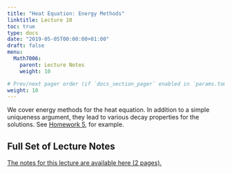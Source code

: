 ```yaml
---
title: "Heat Equation: Energy Methods"
linktitle: Lecture 10
toc: true
type: docs
date: "2019-05-05T00:00:00+01:00"
draft: false
menu:
  Math7006:
    parent: Lecture Notes
    weight: 10

# Prev/next pager order (if `docs_section_pager` enabled in `params.toml`)
weight: 10
---
```

We cover energy methods for the heat equation. In addition to a simple uniqueness argument, they lead to various decay properties for the solutions. See [Homework 5](https://www.dropbox.com/s/nit8dtvmtn64bly/Math-7006-Sp20-HW5.pdf?dl=0), for example.

## Full Set of Lecture Notes

[The notes for this lecture are available here (2 pages).](https://www.dropbox.com/s/4kcns18qeb7aelt/uc-MATH7006-Lec-10-Heat-Eqn-Energy.pdf?dl=0)

<!-- ## Homework
[Homework 6 is posted.](https://www.dropbox.com/s/ltgbnkodozxg8h0/Math-7006-Sp20-HW6.pdf?dl=0) -->
